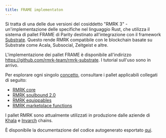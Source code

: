 ```yaml
---
title: FRAME implementaton
---
```


Si tratta di una delle due versioni del cosiddetto "RMRK 3" - un'implementazione delle specifiche nel linguaggio Rust, che utilizza il sistema di pallet FRAME di Parity destinato all'integrazione con il framework [Substrate](https://substrate.io). Questo rende RMRK compatibile con le blockchain basate su Substrate come Acala, Subsocial, Zeitgeist e altre.

L'implementazione dei pallet FRAME è disponibile all'indirizzo https://github.com/rmrk-team/rmrk-substrate. I tutorial sull'uso sono in arrivo.

Per esplorare ogni singolo [concetto](/concepts), consultare i pallet applicabili collegati di seguito:

- [RMRK core](https://github.com/rmrk-team/rmrk-substrate/tree/main/pallets/rmrk-core)
- [RMRK soulbound 2.0](https://github.com/rmrk-team/rmrk-substrate/blob/main/pallets/rmrk-core/src/lib.rs)
- [RMRK equippables](https://github.com/rmrk-team/rmrk-substrate/tree/main/pallets/rmrk-equip)
- [RMRK marketplace functions](https://github.com/rmrk-team/rmrk-substrate/tree/main/pallets/rmrk-market)

I pallet RMRK sono attualmente utilizzati in produzione dalle aziende di [Khala](https://www.phala.network/en/khala/) e [Invarch](https://invarch.network) chains.

È disponibile la documentazione del codice autogenerato esportato [qui](https://rmrk-team.github.io/rmrk-substrate/#/).
